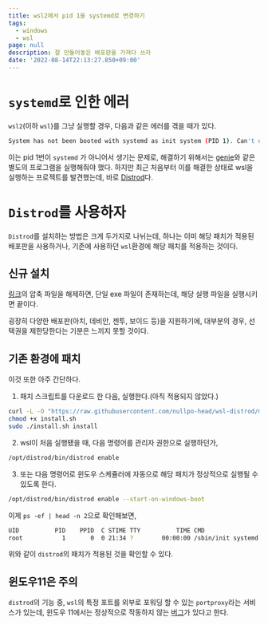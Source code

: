 ```yaml
---
title: wsl2에서 pid 1을 systemd로 변경하기
tags:
  - windows
  - wsl
page: null
description: 잘 만들어놓은 배포판을 가져다 쓰자
date: '2022-08-14T22:13:27.850+09:00'
---
```


# `systemd`로 인한 에러
`wsl2`(이하 `wsl`)를 그냥 실행할 경우, 다음과 같은 에러를 겪을 때가 있다.
```bash
System has not been booted with systemd as init system (PID 1). Can't operate.
```

이는 pid 1번이 `systemd` 가 아니어서 생기는 문제로, 해결하기 위해서는 [genie](https://github.com/arkane-systems/genie)와 같은 별도의 프로그램을 실행해줘야 했다. 하지만 최근 처음부터 이를 해결한 상태로 wsl을 실행하는 프로젝트를 발견했는데, 바로 [Distrod](https://github.com/nullpo-head/wsl-distrod)다.

# `Distrod`를 사용하자
`Distrod`를 설치하는 방법은 크게 두가지로 나뉘는데,
하나는 이미 해당 패치가 적용된 배포판을 사용하거나,
기존에 사용하던 `wsl`환경에 해당 패치를 적용하는 것이다.

## 신규 설치
[링크](https://github.com/nullpo-head/wsl-distrod/releases/latest/download/distrod_wsl_launcher-x86_64.zip)의 압축 파일을 해제하면, 단일 exe 파일이 존재하는데, 해당 실행 파일을 실행시키면 끝이다.

굉장히 다양한 배포판(아치, 데비안, 젠투, 보이드 등)을 지원하기에, 대부분의 경우, 선택권을 제한당한다는 기분은 느끼지 못할 것이다.

## 기존 환경에 패치
이것 또한 아주 간단하다. 
1. 패치 스크립트를 다운로드 한 다음, 실행한다.(아직 적용되지 않았다.)
```bash
curl -L -O "https://raw.githubusercontent.com/nullpo-head/wsl-distrod/main/install.sh"
chmod +x install.sh
sudo ./install.sh install
```

2. wsl이 처음 실행됐을 때, 다음 명령어를 관리자 권한으로 실행하던가,
```bash
/opt/distrod/bin/distrod enable
```
3. 또는 다음 명령어로 윈도우 스케쥴러에 자동으로 해당 패치가 정상적으로 실행될 수 있도록 한다.
```bash
/opt/distrod/bin/distrod enable --start-on-windows-boot
```

이제 ```ps -ef | head -n 2```으로 확인해보면,
```bash
UID          PID    PPID  C STIME TTY          TIME CMD
root           1       0  0 21:34 ?        00:00:00 /sbin/init systemd.setenv=WSL_DISTRO_NAME=Distrod systemd.setenv=WSL_INTEROP=/run/WSL/11_interop systemd.setenv=WSLENV=WT_SESSION::WT_PROFILE_ID --unit=multi-user.target
```
위와 같이 `distrod`의 패치가 적용된 것을 확인할 수 있다.

## 윈도우11은 주의
`distrod`의 기능 중, `wsl`의 특정 포트를 외부로 포워딩 할 수 있는 `portproxy`라는 서비스가 있는데, 윈도우 11에서는 정상적으로 작동하지 않는 [버그](https://github.com/nullpo-head/wsl-distrod/blob/main/docs/references.md#know-bugs)가 있다고 한다.
